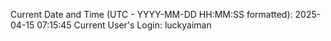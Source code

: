 Current Date and Time (UTC - YYYY-MM-DD HH:MM:SS formatted): 2025-04-15 07:15:45
Current User's Login: luckyaiman
